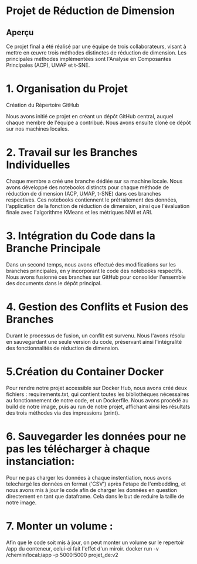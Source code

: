 # Projet de Réduction de Dimension
## Aperçu
Ce projet final a été réalisé par une équipe de trois collaborateurs, visant à mettre en œuvre trois méthodes distinctes de réduction de dimension. Les principales méthodes implémentées sont l'Analyse en Composantes Principales (ACP), UMAP et t-SNE.

# 1. Organisation du Projet
Création du Répertoire GitHub

Nous avons initié ce projet en créant un dépôt GitHub central, auquel chaque membre de l'équipe a contribué. Nous avons ensuite cloné ce dépôt sur nos machines locales.

# 2. Travail sur les Branches Individuelles

Chaque membre a créé une branche dédiée sur sa machine locale. Nous avons développé des notebooks distincts pour chaque méthode de réduction de dimension (ACP, UMAP, t-SNE) dans ces branches respectives. Ces notebooks contiennent le prétraitement des données, l'application de la fonction de réduction de dimension, ainsi que l'évaluation finale avec l'algorithme KMeans et les métriques NMI et ARI.

# 3. Intégration du Code dans la Branche Principale

Dans un second temps, nous avons effectué des modifications sur les branches principales, en y incorporant le code des notebooks respectifs. Nous avons fusionné ces branches sur GitHub pour consolider l'ensemble des documents dans le dépôt principal.

# 4. Gestion des Conflits et Fusion des Branches

Durant le processus de fusion, un conflit est survenu. Nous l'avons résolu en sauvegardant une seule version du code, préservant ainsi l'intégralité des fonctionnalités de réduction de dimension.

# 5.Création du Container Docker
Pour rendre notre projet accessible sur Docker Hub, nous avons créé deux fichiers : requirements.txt, qui contient toutes les bibliothèques nécessaires au fonctionnement de notre code, et un Dockerfile. Nous avons procédé au build de notre image, puis au run de notre projet, affichant ainsi les résultats des trois méthodes via des impressions (print).

# 6. Sauvegarder les données pour ne pas les télécharger à chaque instanciation:
Pour ne pas charger les données à chaque instentiation, nous avons telechargé les données en format ('CSV') après l'etape de l'embedding, et nous avons mis à jour le code afin de charger les données en question directement en tant que dataframe. Cela dans le but de reduire la taille de notre image.

# 7. Monter un volume :
Afin que le code soit mis à jour, on peut monter un volume sur le repertoir /app du conteneur, celui-ci fait l'effet d'un miroir.
docker run -v /chemin/local:/app -p 5000:5000 projet_de:v2



